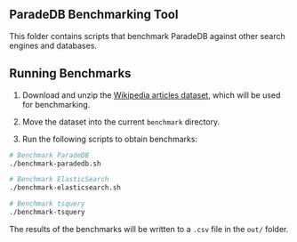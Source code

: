 ## ParadeDB Benchmarking Tool

This folder contains scripts that benchmark ParadeDB against other search engines and databases.

## Running Benchmarks

1. Download and unzip the [Wikipedia articles dataset](https://www.dropbox.com/s/wwnfnu441w1ec9p/wiki-articles.json.bz2?dl=0), which will be used for benchmarking.

2. Move the dataset into the current `benchmark` directory.

3. Run the following scripts to obtain benchmarks:

```bash
# Benchmark ParadeDB
./benchmark-paradedb.sh

# Benchmark ElasticSearch
./benchmark-elasticsearch.sh

# Benchmark tsquery
./benchmark-tsquery
```

The results of the benchmarks will be written to a `.csv` file in the `out/` folder.

